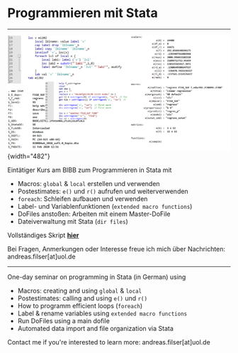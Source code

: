 # Programmieren mit Stata

------------------------------------------------------------------------

![](pics/00_titel.png){width="482"}

Eintätiger Kurs am BIBB zum Programmieren in Stata mit

-   Macros: `global` & `local` erstellen und verwenden
-   Postestimates: `e()` und `r()` aufrufen und weiterverwenden
-   `foreach`: Schleifen aufbauen und verwenden
-   Label- und Variablenfunktionen (`extended macro functions`)
-   DoFiles anstoßen: Arbeiten mit einem Master-DoFile
-   Dateiverwaltung mit Stata (`dir files`)

Vollständiges Skript [**hier**](https://filius23.github.io/StataProgBIBB_2022/)

Bei Fragen, Anmerkungen oder Interesse freue ich mich über Nachrichten: andreas.filser\[at\]uol.de

------------------------------------------------------------------------

One-day seminar on programming in Stata (in German) using

-   Macros: creating and using `global` & `local`
-   Postestimates: calling and using `e()` und `r()`
-   How to programm efficient loops (`foreach`)
-   Label & rename variables using `extended macro functions`
-   Run DoFiles using a main dofile
-   Automated data import and file organization via Stata

Contact me if you're interested to learn more: andreas.filser\[at\]uol.de
